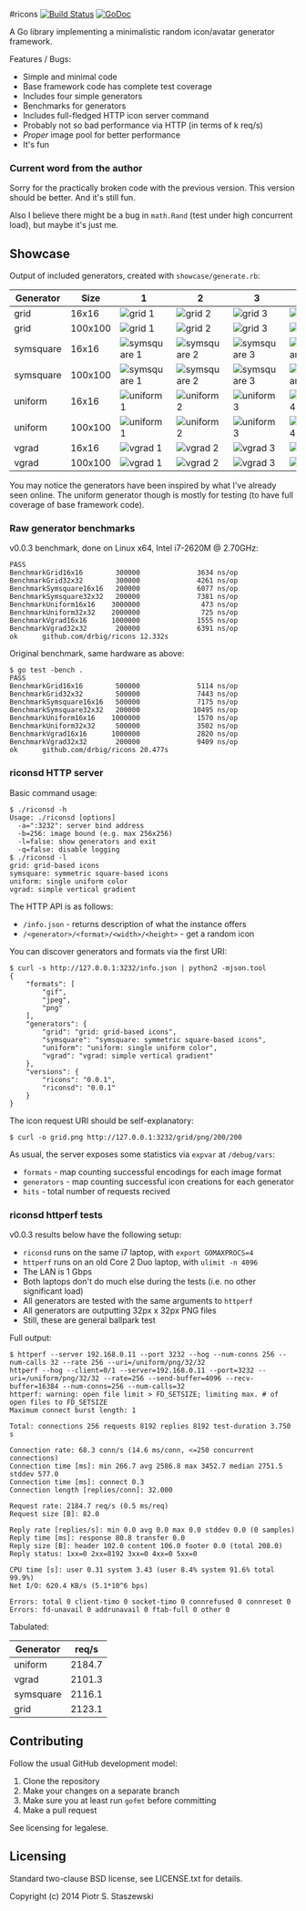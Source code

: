 #ricons [![Build Status](https://travis-ci.org/drbig/ricons.svg?branch=master)](https://travis-ci.org/drbig/ricons) [![GoDoc](https://godoc.org/github.com/drbig/ricons?status.svg)](http://godoc.org/github.com/drbig/ricons)

A Go library implementing a minimalistic random icon/avatar generator framework.

Features / Bugs:

- Simple and minimal code
- Base framework code has complete test coverage
- Includes four simple generators
- Benchmarks for generators
- Includes full-fledged HTTP icon server command
- Probably not so bad performance via HTTP (in terms of k req/s)
- *Proper* image pool for better performance
- It's fun

### Current word from the author

Sorry for the practically broken code with the previous version. This version should be better. And it's still fun.

Also I believe there might be a bug in `math.Rand` (test under high concurrent load), but maybe it's just me.

## Showcase

Output of included generators, created with `showcase/generate.rb`:

| Generator | Size    | 1   | 2   | 3   | 4   |
| --------- | ------- | --- | --- | --- | --- |
| grid      | 16x16   | ![grid 1](https://raw.github.com/drbig/ricons/master/showcase/grid-16x16-1.png) | ![grid 2](https://raw.github.com/drbig/ricons/master/showcase/grid-16x16-2.png) | ![grid 3](https://raw.github.com/drbig/ricons/master/showcase/grid-16x16-3.png) | ![grid 4](https://raw.github.com/drbig/ricons/master/showcase/grid-16x16-4.png) |
| grid      | 100x100 | ![grid 1](https://raw.github.com/drbig/ricons/master/showcase/grid-100x100-1.png) | ![grid 2](https://raw.github.com/drbig/ricons/master/showcase/grid-100x100-2.png) | ![grid 3](https://raw.github.com/drbig/ricons/master/showcase/grid-100x100-3.png) | ![grid 4](https://raw.github.com/drbig/ricons/master/showcase/grid-100x100-4.png) |
| symsquare | 16x16   | ![symsquare 1](https://raw.github.com/drbig/ricons/master/showcase/symsquare-16x16-1.png) | ![symsquare 2](https://raw.github.com/drbig/ricons/master/showcase/symsquare-16x16-2.png) | ![symsquare 3](https://raw.github.com/drbig/ricons/master/showcase/symsquare-16x16-3.png) | ![symsquare 4](https://raw.github.com/drbig/ricons/master/showcase/symsquare-16x16-4.png) |
| symsquare | 100x100 | ![symsquare 1](https://raw.github.com/drbig/ricons/master/showcase/symsquare-100x100-1.png) | ![symsquare 2](https://raw.github.com/drbig/ricons/master/showcase/symsquare-100x100-2.png) | ![symsquare 3](https://raw.github.com/drbig/ricons/master/showcase/symsquare-100x100-3.png) | ![symsquare 4](https://raw.github.com/drbig/ricons/master/showcase/symsquare-100x100-4.png) |
| uniform   | 16x16   | ![uniform 1](https://raw.github.com/drbig/ricons/master/showcase/uniform-16x16-1.png) | ![uniform 2](https://raw.github.com/drbig/ricons/master/showcase/uniform-16x16-2.png) | ![uniform 3](https://raw.github.com/drbig/ricons/master/showcase/uniform-16x16-3.png) | ![uniform 4](https://raw.github.com/drbig/ricons/master/showcase/uniform-16x16-4.png) |
| uniform   | 100x100 | ![uniform 1](https://raw.github.com/drbig/ricons/master/showcase/uniform-100x100-1.png) | ![uniform 2](https://raw.github.com/drbig/ricons/master/showcase/uniform-100x100-2.png) | ![uniform 3](https://raw.github.com/drbig/ricons/master/showcase/uniform-100x100-3.png) | ![uniform 4](https://raw.github.com/drbig/ricons/master/showcase/uniform-100x100-4.png) |
| vgrad     | 16x16   | ![vgrad 1](https://raw.github.com/drbig/ricons/master/showcase/vgrad-16x16-1.png) | ![vgrad 2](https://raw.github.com/drbig/ricons/master/showcase/vgrad-16x16-2.png) | ![vgrad 3](https://raw.github.com/drbig/ricons/master/showcase/vgrad-16x16-3.png) | ![vgrad 4](https://raw.github.com/drbig/ricons/master/showcase/vgrad-16x16-4.png) |
| vgrad     | 100x100 | ![vgrad 1](https://raw.github.com/drbig/ricons/master/showcase/vgrad-100x100-1.png) | ![vgrad 2](https://raw.github.com/drbig/ricons/master/showcase/vgrad-100x100-2.png) | ![vgrad 3](https://raw.github.com/drbig/ricons/master/showcase/vgrad-100x100-3.png) | ![vgrad 4](https://raw.github.com/drbig/ricons/master/showcase/vgrad-100x100-4.png) |

You may notice the generators have been inspired by what I've already seen online. The uniform generator though is mostly for testing (to have full coverage of base framework code).

### Raw generator benchmarks

v0.0.3 benchmark, done on Linux x64, Intel i7-2620M @ 2.70GHz:

    PASS
    BenchmarkGrid16x16        300000              3634 ns/op
    BenchmarkGrid32x32        300000              4261 ns/op
    BenchmarkSymsquare16x16   200000              6077 ns/op
    BenchmarkSymsquare32x32   200000              7381 ns/op
    BenchmarkUniform16x16    3000000               473 ns/op
    BenchmarkUniform32x32    2000000               725 ns/op
    BenchmarkVgrad16x16      1000000              1555 ns/op
    BenchmarkVgrad32x32       200000              6391 ns/op
    ok      github.com/drbig/ricons 12.332s

Original benchmark, same hardware as above:

    $ go test -bench .
    PASS
    BenchmarkGrid16x16        500000              5114 ns/op
    BenchmarkGrid32x32        500000              7443 ns/op
    BenchmarkSymsquare16x16   500000              7175 ns/op
    BenchmarkSymsquare32x32   200000             10495 ns/op
    BenchmarkUniform16x16    1000000              1570 ns/op
    BenchmarkUniform32x32     500000              3502 ns/op
    BenchmarkVgrad16x16      1000000              2820 ns/op
    BenchmarkVgrad32x32       200000              9409 ns/op
    ok      github.com/drbig/ricons 20.477s

### riconsd HTTP server

Basic command usage:

    $ ./riconsd -h
    Usage: ./riconsd [options]
      -a=":3232": server bind address
      -b=256: image bound (e.g. max 256x256)
      -l=false: show generators and exit
      -q=false: disable logging
    $ ./riconsd -l
    grid: grid-based icons
    symsquare: symmetric square-based icons
    uniform: single uniform color
    vgrad: simple vertical gradient

The HTTP API is as follows:

- `/info.json` - returns description of what the instance offers
- `/<generator>/<format>/<width>/<height>` - get a random icon

You can discover generators and formats via the first URI:

    $ curl -s http://127.0.0.1:3232/info.json | python2 -mjson.tool
    {
        "formats": [
            "gif",
            "jpeg",
            "png"
        ],
        "generators": {
            "grid": "grid: grid-based icons",
            "symsquare": "symsquare: symmetric square-based icons",
            "uniform": "uniform: single uniform color",
            "vgrad": "vgrad: simple vertical gradient"
        },
        "versions": {
            "ricons": "0.0.1",
            "riconsd": "0.0.1"
        }
    }

The icon request URI should be self-explanatory:

    $ curl -o grid.png http://127.0.0.1:3232/grid/png/200/200

As usual, the server exposes some statistics via `expvar` at `/debug/vars`:

- `formats` - map counting successful encodings for each image format
- `generators` - map counting successful icon creations for each generator
- `hits` - total number of requests recived

### riconsd httperf tests

v0.0.3 results below have the following setup:

- `riconsd` runs on the same i7 laptop, with `export GOMAXPROCS=4`
- `httperf` runs on an old Core 2 Duo laptop, with `ulimit -n 4096`
- The LAN is 1 Gbps
- Both laptops don't do much else during the tests (i.e. no other significant load)
- All generators are tested with the same arguments to `httperf`
- All generators are outputting 32px x 32px PNG files
- Still, these are general ballpark test

Full output:

    $ httperf --server 192.168.0.11 --port 3232 --hog --num-conns 256 --num-calls 32 --rate 256 --uri=/uniform/png/32/32
    httperf --hog --client=0/1 --server=192.168.0.11 --port=3232 --uri=/uniform/png/32/32 --rate=256 --send-buffer=4096 --recv-buffer=16384 --num-conns=256 --num-calls=32
    httperf: warning: open file limit > FD_SETSIZE; limiting max. # of open files to FD_SETSIZE
    Maximum connect burst length: 1
    
    Total: connections 256 requests 8192 replies 8192 test-duration 3.750 s
    
    Connection rate: 68.3 conn/s (14.6 ms/conn, <=250 concurrent connections)
    Connection time [ms]: min 266.7 avg 2586.8 max 3452.7 median 2751.5 stddev 577.0
    Connection time [ms]: connect 0.3
    Connection length [replies/conn]: 32.000
    
    Request rate: 2184.7 req/s (0.5 ms/req)
    Request size [B]: 82.0
    
    Reply rate [replies/s]: min 0.0 avg 0.0 max 0.0 stddev 0.0 (0 samples)
    Reply time [ms]: response 80.8 transfer 0.0
    Reply size [B]: header 102.0 content 106.0 footer 0.0 (total 208.0)
    Reply status: 1xx=0 2xx=8192 3xx=0 4xx=0 5xx=0
    
    CPU time [s]: user 0.31 system 3.43 (user 8.4% system 91.6% total 99.9%)
    Net I/O: 620.4 KB/s (5.1*10^6 bps)
    
    Errors: total 0 client-timo 0 socket-timo 0 connrefused 0 connreset 0
    Errors: fd-unavail 0 addrunavail 0 ftab-full 0 other 0

Tabulated:

| Generator | req/s  |
| --------- | ------ |
| uniform   | 2184.7 |
| vgrad     | 2101.3 |
| symsquare | 2116.1 |
| grid      | 2123.1 |

## Contributing

Follow the usual GitHub development model:

1. Clone the repository
2. Make your changes on a separate branch
3. Make sure you at least run `gofmt` before committing
4. Make a pull request

See licensing for legalese.

## Licensing

Standard two-clause BSD license, see LICENSE.txt for details.

Copyright (c) 2014 Piotr S. Staszewski
